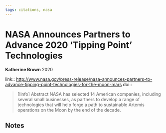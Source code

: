 ```yaml
---
tags: citations, nasa
---
```

# NASA Announces Partners to Advance 2020 ‘Tipping Point’ Technologies

**Katherine Brown**
2020

link:: http://www.nasa.gov/press-release/nasa-announces-partners-to-advance-tipping-point-technologies-for-the-moon-mars
doi:: 

> [!info] Abstract
> NASA has selected 14 American companies, including several small businesses, as partners to develop a range of technologies that will help forge a path to sustainable Artemis operations on the Moon by the end of the decade.



## Notes

